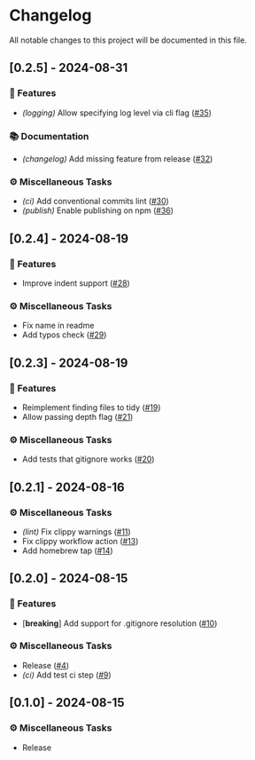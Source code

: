 # Changelog

All notable changes to this project will be documented in this file.

<!-- generated by git-cliff -->
<!-- generated by git-cliff -->
## [0.2.5] - 2024-08-31

### 🚀 Features

- *(logging)* Allow specifying log level via cli flag ([#35](https://github.com/todor-a/tidy-json/pull/35))

### 📚 Documentation

- *(changelog)* Add missing feature from release ([#32](https://github.com/todor-a/tidy-json/pull/32))

### ⚙️ Miscellaneous Tasks

- *(ci)* Add conventional commits lint ([#30](https://github.com/todor-a/tidy-json/pull/30))
- *(publish)* Enable publishing on npm ([#36](https://github.com/todor-a/tidy-json/pull/36))

<!-- generated by git-cliff -->
## [0.2.4] - 2024-08-19

### 🚀 Features

- Improve indent support ([#28](https://github.com/todor-a/tidy-json/pull/28))

### ⚙️ Miscellaneous Tasks

- Fix name in readme
- Add typos check ([#29](https://github.com/todor-a/tidy-json/pull/29))

<!-- generated by git-cliff -->
## [0.2.3] - 2024-08-19

### 🚀 Features

- Reimplement finding files to tidy ([#19](https://github.com/todor-a/tidy-json/pull/19))
- Allow passing depth flag ([#21](https://github.com/todor-a/tidy-json/pull/21))

### ⚙️ Miscellaneous Tasks

- Add tests that gitignore works ([#20](https://github.com/todor-a/tidy-json/pull/20))

<!-- generated by git-cliff -->
<!-- generated by git-cliff -->
## [0.2.1] - 2024-08-16

### ⚙️ Miscellaneous Tasks

- *(lint)* Fix clippy warnings ([#11](https://github.com/todor-a/tidy-json/pull/11))
- Fix clippy workflow action ([#13](https://github.com/todor-a/tidy-json/pull/13))
- Add homebrew tap ([#14](https://github.com/todor-a/tidy-json/pull/14))

<!-- generated by git-cliff -->
## [0.2.0] - 2024-08-15

### 🚀 Features

- [**breaking**] Add support for .gitignore resolution ([#10](https://github.com/todor-a/tidy-json/pull/10))

### ⚙️ Miscellaneous Tasks

- Release ([#4](https://github.com/todor-a/tidy-json/pull/4))
- *(ci)* Add test ci step ([#9](https://github.com/todor-a/tidy-json/pull/9))

<!-- generated by git-cliff -->
<!-- generated by git-cliff -->
## [0.1.0] - 2024-08-15

### ⚙️ Miscellaneous Tasks

- Release

<!-- generated by git-cliff -->
<!-- generated by git-cliff -->
